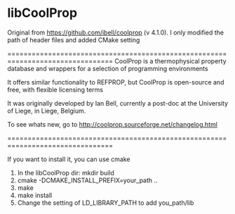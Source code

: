 libCoolProp
===========

Original from https://github.com/ibell/coolprop (v 4.1.0). I only modified the path of header files and added CMake setting


================================================================================
CoolProp is a thermophysical property database and wrappers for a selection of programming environments

It offers similar functionality to REFPROP, but CoolProp is open-source and free, with flexible licensing terms

It was originally developed by Ian Bell, currently a post-doc at the University of Liege, in Liege, Belgium.

To see whats new, go to http://coolprop.sourceforge.net/changelog.html

================================================================================

If you want to install it, you can use cmake
1. In the libCoolProp dir: mkdir build
2. cmake -DCMAKE_INSTALL_PREFIX=your_path ..
3. make
4. make install
5. Change the setting of LD_LIBRARY_PATH to add you_path/lib
